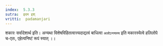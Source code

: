 ```yaml
---
index:  5.3.3
sutra:  इदम इश्
vritti:  padamanjari
---
```


शकारः सर्वादेशार्थ इति। अन्यथा विशेषविहितत्वात्त्यदाद्यत्वं बाधित्वा `अलोऽन्त्यस्य` इति मकारस्येत्वे हलिलोपे च-एतः, एहेत्यनिष्टं रूपं स्यात् ।।

